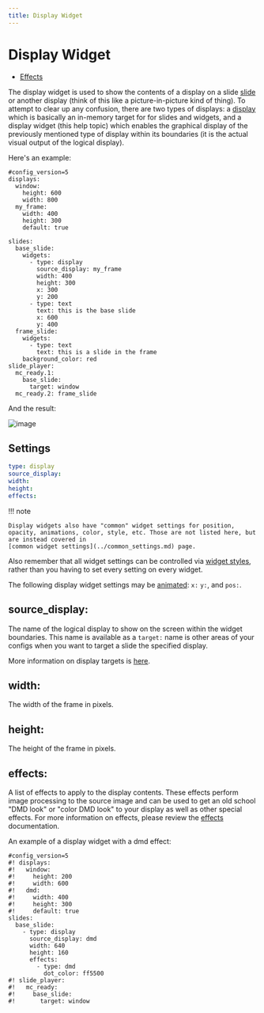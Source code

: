 ```yaml
---
title: Display Widget
---
```


# Display Widget


* [Effects](effects.md)

The display widget is used to show the contents of a display on a slide
[slide](../../slides/index.md) or
another display (think of this like a picture-in-picture kind of thing).
To attempt to clear up any confusion, there are two types of displays: a
[display](../display/index.md) which
is basically an in-memory target for for slides and widgets, and a
display widget (this help topic) which enables the graphical display of
the previously mentioned type of display within its boundaries (it is
the actual visual output of the logical display).

Here's an example:

``` mpf-mc-config
#config_version=5
displays:
  window:
    height: 600
    width: 800
  my_frame:
    width: 400
    height: 300
    default: true

slides:
  base_slide:
    widgets:
      - type: display
        source_display: my_frame
        width: 400
        height: 300
        x: 300
        y: 200
      - type: text
        text: this is the base slide
        x: 600
        y: 400
  frame_slide:
    widgets:
      - type: text
        text: this is a slide in the frame
    background_color: red
slide_player:
  mc_ready.1:
    base_slide:
      target: window
  mc_ready.2: frame_slide
```

And the result:

![image](/displays/images/slide_frame.png)

## Settings

``` yaml
type: display
source_display:
width:
height:
effects:
```

!!! note

    Display widgets also have "common" widget settings for position,
    opacity, animations, color, style, etc. Those are not listed here, but
    are instead covered in
    [common widget settings](../common_settings.md) page.

Also remember that all widget settings can be controlled via
[widget styles](../styles.md), rather than you having to set every setting on every
widget.

The following display widget settings may be
[animated](../animation.md):
`x:` `y:`, and `pos:`.

## source_display:

The name of the logical display to show on the screen within the widget
boundaries. This name is available as a `target:` name is other areas of
your configs when you want to target a slide the specified display.

More information on display targets is
[here](../../slides/display_targets.md).

## width:

The width of the frame in pixels.

## height:

The height of the frame in pixels.

## effects:

A list of effects to apply to the display contents. These effects
perform image processing to the source image and can be used to get an
old school "DMD look" or "color DMD look" to your display as well as
other special effects. For more information on effects, please review
the [effects](effects.md) documentation.

An example of a display widget with a dmd effect:

``` mpf-mc-config
#config_version=5
#! displays:
#!   window:
#!     height: 200
#!     width: 600
#!   dmd:
#!     width: 400
#!     height: 300
#!     default: true
slides:
  base_slide:
    - type: display
      source_display: dmd
      width: 640
      height: 160
      effects:
        - type: dmd
          dot_color: ff5500
#! slide_player:
#!   mc_ready:
#!     base_slide:
#!       target: window
```

